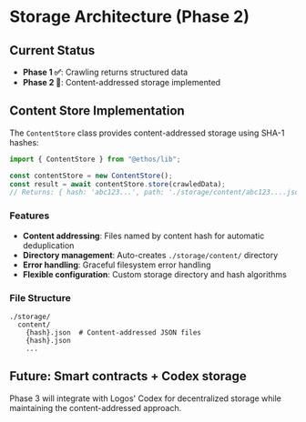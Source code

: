 # Storage Architecture (Phase 2)

## Current Status

- **Phase 1 ✅**: Crawling returns structured data
- **Phase 2 🔄**: Content-addressed storage implemented

## Content Store Implementation

The `ContentStore` class provides content-addressed storage using SHA-1 hashes:

```typescript
import { ContentStore } from "@ethos/lib";

const contentStore = new ContentStore();
const result = await contentStore.store(crawledData);
// Returns: { hash: 'abc123...', path: './storage/content/abc123....json', existed: false }
```

### Features

- **Content addressing**: Files named by content hash for automatic deduplication
- **Directory management**: Auto-creates `./storage/content/` directory
- **Error handling**: Graceful filesystem error handling
- **Flexible configuration**: Custom storage directory and hash algorithms

### File Structure

```
./storage/
  content/
    {hash}.json  # Content-addressed JSON files
    {hash}.json
    ...
```

## Future: Smart contracts + Codex storage

Phase 3 will integrate with Logos' Codex for decentralized storage while maintaining the content-addressed approach.
